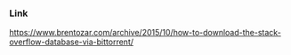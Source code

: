 ### Link
https://www.brentozar.com/archive/2015/10/how-to-download-the-stack-overflow-database-via-bittorrent/